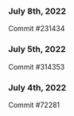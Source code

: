 ### July 8th, 2022

Commit #231434

### July 5th, 2022

Commit #314353


### July 4th, 2022

Commit #72281
